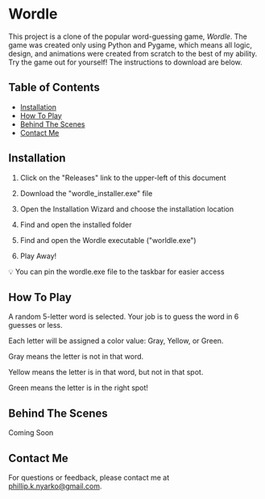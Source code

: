 # Wordle  

This project is a clone of the popular word-guessing game, _Wordle_. The game was created only using Python and Pygame, which means all logic, design, and animations were created from scratch to the best of my ability. Try the game out for yourself! The instructions to download are below.

## Table of Contents
- [Installation](#installation)
- [How To Play](#how-to-play)
- [Behind The Scenes](#behind-the-Scenes)
- [Contact Me](#contact-me)

## Installation

  1. Click on the "Releases" link to the upper-left of this document

  3. Download the "wordle_installer.exe" file

  5. Open the Installation Wizard and choose the installation location

  7. Find and open the installed folder

  9. Find and open the Wordle executable ("worldle.exe")

  11. Play Away!


💡 You can pin the wordle.exe file to the taskbar for easier access

## How To Play
A random 5-letter word is selected. Your job is to guess the word in 6 guesses or less.
  
Each letter will be assigned a color value: Gray, Yellow, or Green.

  Gray means the letter is not in that word.

  Yellow means the letter is in that word, but not in that spot.

  Green means the letter is in the right spot!


## Behind The Scenes
Coming Soon

## Contact Me
For questions or feedback, please contact me at [phillip.k.nyarko@gmail.com](phillip.k.nyarko@gmail.com).
